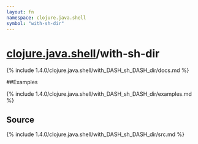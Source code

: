```yaml
---
layout: fn
namespace: clojure.java.shell
symbol: "with-sh-dir"
---
```


# [clojure.java.shell](../)/with-sh-dir

{% include 1.4.0/clojure.java.shell/with_DASH_sh_DASH_dir/docs.md %}

##Examples

{% include 1.4.0/clojure.java.shell/with_DASH_sh_DASH_dir/examples.md %}
## Source
{% include 1.4.0/clojure.java.shell/with_DASH_sh_DASH_dir/src.md %}


